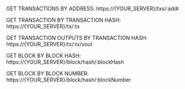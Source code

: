 GET TRANSACTIONS BY ADDRESS:
https://{YOUR_SERVER}/txs/:addr

GET TRANSACTION BY TRANSACTION HASH:
https://{YOUR_SERVER}/tx/:tx

GET TRANSACTION OUTPUTS BY TRANSACTION HASH:
https://{YOUR_SERVER}/tx/:tx/vout

GET BLOCK BY BLOCK HASH:
https://{YOUR_SERVER}/block/hash/:blockHash

GET BLOCK BY BLOCK NUMBER:
https://{YOUR_SERVER}/block/hash/:blockNumber
